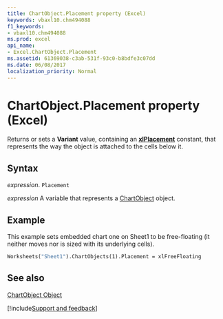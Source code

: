 ```yaml
---
title: ChartObject.Placement property (Excel)
keywords: vbaxl10.chm494088
f1_keywords:
- vbaxl10.chm494088
ms.prod: excel
api_name:
- Excel.ChartObject.Placement
ms.assetid: 61369038-c3ab-531f-93c0-b8bdfe3c07dd
ms.date: 06/08/2017
localization_priority: Normal
---
```



# ChartObject.Placement property (Excel)

Returns or sets a  **Variant** value, containing an **[xlPlacement](Excel.XlPlacement.md)** constant, that represents the way the object is attached to the cells below it.


## Syntax

_expression_. `Placement`

_expression_ A variable that represents a [ChartObject](Excel.ChartObject.md) object.


## Example

This example sets embedded chart one on Sheet1 to be free-floating (it neither moves nor is sized with its underlying cells).


```vb
Worksheets("Sheet1").ChartObjects(1).Placement = xlFreeFloating
```


## See also


[ChartObject Object](Excel.ChartObject.md)

[!include[Support and feedback](~/includes/feedback-boilerplate.md)]